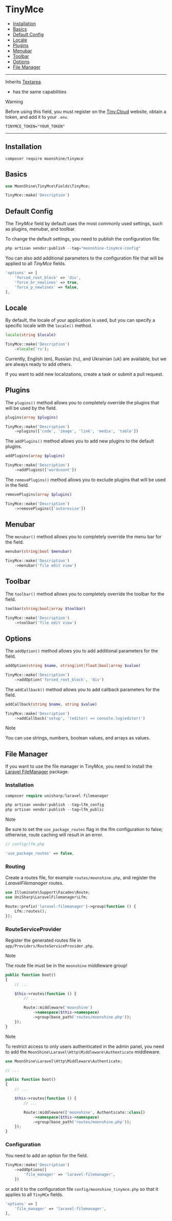 # TinyMce

- [Installation](#installation)
- [Basics](#basics)
- [Default Config](#default-config)
- [Locale](#locale)
- [Plugins](#plugins)
- [Menubar](#menubar)
- [Toolbar](#toolbar)
- [Options](#options)
- [File Manager](#file-manager)

---

Inherits [Textarea](/docs/{{version}}/fields/textarea).

* has the same capabilities

> [!WARNING]
> Before using this field, you must register on the [Tiny.Cloud](https://www.tiny.cloud) website, obtain a token, and add it to your `.env`.

```
TINYMCE_TOKEN="YOUR_TOKEN"
```

---

<a name="installation"></a>
## Installation

```shell
composer require moonshine/tinymce
```

<a name="basics"></a>
## Basics

```php
use MoonShine\TinyMce\Fields\TinyMce;

TinyMce::make('Description')
```

<a name="default-config"></a>
## Default Config

The *TinyMce* field by default uses the most commonly used settings, such as plugins, menubar, and toolbar.

To change the default settings, you need to publish the configuration file:

```php
php artisan vendor:publish --tag="moonshine-tinymce-config"
```

You can also add additional parameters to the configuration file that will be applied to all *TinyMce* fields.

```php
'options' => [
    'forced_root_block' => 'div',
    'force_br_newlines' => true,
    'force_p_newlines' => false,
],
```

<a name="locale"></a>
## Locale

By default, the locale of your application is used, but you can specify a specific locale with the `locale()` method.

```php
locale(string $locale)
```
```php
TinyMce::make('Description')
    ->locale('ru');
```

Currently, English (en), Russian (ru), and Ukrainian (uk) are available, but we are always ready to add others.

If you want to add new localizations, create a task or submit a pull request.

<a name="plugins"></a>
## Plugins

The `plugins()` method allows you to completely override the plugins that will be used by the field.

```php
plugins(array $plugins)
```
```php
TinyMce::make('Description')
    ->plugins(['code', 'image', 'link', 'media', 'table'])
```

The `addPlugins()` method allows you to add new plugins to the default plugins.

```php
addPlugins(array $plugins)
```
```php
TinyMce::make('Description')
    ->addPlugins(['wordcount'])
```

The `removePlugins()` method allows you to exclude plugins that will be used in the field.

```php
removePlugins(array $plugins)
```
```php
TinyMce::make('Description')
    ->removePlugins(['autoresize'])
```

<a name="menubar"></a>
## Menubar

The `menubar()` method allows you to completely override the menu bar for the field.

```php
menubar(string|bool $menubar)
```
```php
TinyMce::make('Description')
    ->menubar('file edit view')
```

<a name="toolbar"></a>
## Toolbar

The `toolbar()` method allows you to completely override the toolbar for the field.

```php
toolbar(string|bool|array $toolbar)
```
```php
TinyMce::make('Description')
    ->toolbar('file edit view')
```

<a name="options"></a>
## Options

The `addOption()` method allows you to add additional parameters for the field.

```php
addOption(string $name, string|int|float|bool|array $value)
```
```php
TinyMce::make('Description')
    ->addOption('forced_root_block', 'div')
```
The `addCallback()` method allows you to add callback parameters for the field.

```php
addCallback(string $name, string $value)
```
```php
TinyMce::make('Description')
    ->addCallback('setup', '(editor) => console.log(editor)')
```

> [!NOTE]
> You can use strings, numbers, boolean values, and arrays as values.

<a name="file-manager"></a>
## File Manager

If you want to use the file manager in TinyMce, you need to install the [Laravel FileManager](https://github.com/UniSharp/laravel-filemanager) package.

### Installation
```php
composer require unisharp/laravel-filemanager

php artisan vendor:publish --tag=lfm_config
php artisan vendor:publish --tag=lfm_public
```

> [!NOTE]
> Be sure to set the `use_package_routes` flag in the lfm configuration to false; otherwise, route caching will result in an error.

```php
// config/lfm.php

'use_package_routes' => false,
```
### Routing
Create a routes file, for example `routes/moonshine.php`, and register the *LaravelFilemanager* routes.

```php
use Illuminate\Support\Facades\Route;
use UniSharp\LaravelFilemanager\Lfm;

Route::prefix('laravel-filemanager')->group(function () {
    Lfm::routes();
});
```

### RouteServiceProvider

Register the generated routes file in `app/Providers/RouteServiceProvider.php`.

> [!NOTE]
> The route file must be in the `moonshine` middleware group!

```php
public function boot()
{
    // ...

    $this->routes(function () {
        // ...

        Route::middleware('moonshine')
            ->namespace($this->namespace)
            ->group(base_path('routes/moonshine.php'));
    });
}
```

> [!NOTE]
> To restrict access to only users authenticated in the admin panel, you need to add the `MoonShine\Laravel\Http\Middleware\Authenticate` middleware.

```php
use MoonShine\Laravel\Http\Middleware\Authenticate;

// ...

public function boot()
{
    // ...

    $this->routes(function () {
        // ...

        Route::middleware(['moonshine', Authenticate::class])
            ->namespace($this->namespace)
            ->group(base_path('routes/moonshine.php'));
    });
}
```

### Configuration

You need to add an option for the field.

```php
TinyMce::make('Description')
    ->addOptions([
        'file_manager' => 'laravel-filemanager',
    ])
```
or add it to the configuration file `config/moonshine_tinymce.php` so that it applies to all `TinyMCe` fields.

```php
'options' => [
    'file_manager' => 'laravel-filemanager',
],
```
